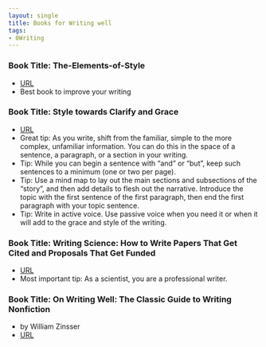 ```yaml
---
layout: single
title: Books for Writing well
tags:
- 0Writing
---
```



### Book Title: The-Elements-of-Style
- [URL](https://www.audible.com/pd/The-Elements-of-Style-Recorded-Books-Edition-Audiobook/B002V1NRTW)
- Best book to improve your writing 



### Book Title: Style towards Clarify and Grace
- [URL](https://www.amazon.com/Style-Clarity-Chicago-Writing-Publishing/dp/0226899152)
- Great tip: As you write, shift from the familiar, simple to the more complex, unfamiliar information. You can do this in the space of a sentence, a paragraph, or a section in your writing.  
- Tip:  While you can begin a sentence with “and” or “but”, keep such sentences to a minimum (one or two per page).
- Tip: Use a mind map to lay out the main sections and subsections of the “story”, and then add details to flesh out the narrative. Introduce the topic with the first sentence of the first paragraph, then end the first paragraph with your topic sentence. 
- Tip: Write in active voice. Use passive voice when you need it or when it will add to the grace and style of the writing.



### Book Title: Writing Science: How to Write Papers That Get Cited and Proposals That Get Funded
- [URL](https://www.goodreads.com/book/show/13122323-writing-science)
- Most important tip: As a scientist, you are a professional writer.



### Book Title: On Writing Well: The Classic Guide to Writing Nonfiction 

- by William Zinsser
- [URL](https://www.amazon.com/Writing-Well-Classic-Guide-Nonfiction/dp/0060891548)
